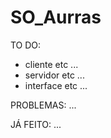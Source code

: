 # SO_Aurras

TO DO:
- cliente
	etc ...
- servidor
	etc ...
- interface
	etc ...


PROBLEMAS:
...

JÁ FEITO:
...
